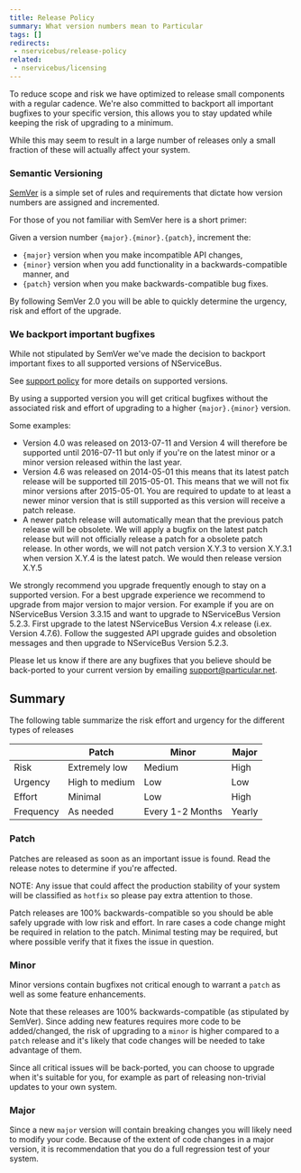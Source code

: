 ```yaml
---
title: Release Policy
summary: What version numbers mean to Particular
tags: []
redirects:
 - nservicebus/release-policy
related:
 - nservicebus/licensing
---
```


To reduce scope and risk we have optimized to release small components with a regular cadence. We're also committed to backport all important bugfixes to your specific version, this allows you to stay updated while keeping the risk of upgrading to a minimum.

While this may seem to result in a large number of releases only a small fraction of these will actually affect your system.


### Semantic Versioning

[SemVer](http://semver.org/) is a simple set of rules and requirements that dictate how version numbers are assigned and incremented.

For those of you not familiar with SemVer here is a short primer:

Given a version number `{major}.{minor}.{patch}`, increment the:

* `{major}` version when you make incompatible API changes,
* `{minor}` version when you add functionality in a backwards-compatible manner, and
* `{patch}` version when you make backwards-compatible bug fixes.

By following SemVer 2.0 you will be able to quickly determine the urgency, risk and effort of the upgrade.


### We backport important bugfixes

While not stipulated by SemVer we've made the decision to backport important fixes to all supported versions of NServiceBus.

See [support policy](/nservicebus/upgrades/support-policy.md) for more details on supported versions.

By using a supported version you will get critical bugfixes without the associated risk and effort of upgrading to a higher `{major}.{minor}` version.

Some examples:

 - Version 4.0 was released on 2013-07-11 and Version 4 will therefore be supported until 2016-07-11 but only if you're on the latest minor or a minor version released within the last year.
 - Version 4.6 was released on 2014-05-01 this means that its latest patch release will be supported till 2015-05-01. This means that we will not fix minor versions after 2015-05-01. You are required to update to at least a newer minor version that is still supported as this version will receive a patch release.
 - A newer patch release will automatically mean that the previous patch release will be obsolete. We will apply a bugfix on the latest patch release but will not officially release a patch for a obsolete patch release. In other words, we will not patch version X.Y.3 to version X.Y.3.1 when version X.Y.4 is the latest patch. We would then release version X.Y.5

We strongly recommend you upgrade frequently enough to stay on a supported version. For a best upgrade experience we recommend to upgrade from major version to major version. For example if you are on NServiceBus Version 3.3.15 and want to upgrade to NServiceBus Version 5.2.3. First upgrade to the latest NServiceBus Version 4.x release (i.ex. Version 4.7.6). Follow the suggested API upgrade guides and obsoletion messages and then upgrade to NServiceBus Version 5.2.3.

Please let us know if there are any bugfixes that you believe should be back-ported to your current version by emailing [support@particular.net](mailto:support@particular.net).


## Summary

The following table summarize the risk effort and urgency for the different types of releases

|  | Patch | Minor | Major |
|---------|----------------|--------|-------|
| Risk | Extremely low | Medium | High |
| Urgency | High to medium | Low | Low |
| Effort | Minimal | Low | High |
| Frequency | As needed | Every 1-2 Months | Yearly |


### Patch

Patches are released as soon as an important issue is found. Read the release notes to determine if you're affected.

NOTE: Any issue that could affect the production stability of your system will be classified as `hotfix` so please pay extra attention to those.

Patch releases are 100% backwards-compatible so you should be able safely upgrade with low risk and effort. In rare cases a code change might be required in relation to the patch. Minimal testing may be required, but where possible verify that it fixes the issue in question.


### Minor

Minor versions contain bugfixes not critical enough to warrant a `patch` as well as some feature enhancements.

Note that these releases are 100% backwards-compatible (as stipulated by SemVer). Since adding new features requires more code to be added/changed, the risk of upgrading to a `minor` is higher compared to a `patch` release and it's likely that code changes will be needed to take advantage of them.

Since all critical issues will be back-ported, you can choose to upgrade when it's suitable for you, for example as part of releasing non-trivial updates to your own system.


### Major

Since a new `major` version will contain breaking changes you will likely need to modify your code. Because of the extent of code changes in a major version, it is recommendation that you do a full regression test of your system.
